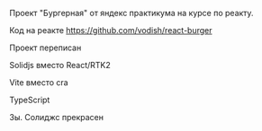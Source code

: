 Проект "Бургерная" от яндекс практикума на курсе по реакту.

Код на реакте https://github.com/vodish/react-burger 

Проект переписан

Solidjs вместо React/RTK2

Vite вместо cra

TypeScript


Зы. Солиджс прекрасен
